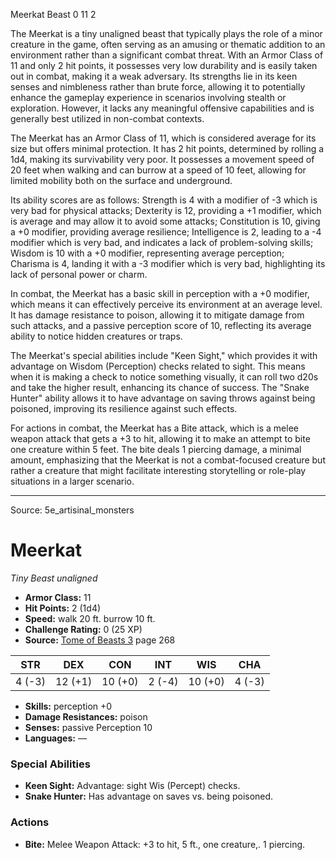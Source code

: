 <MonsterName/>Meerkat</MonsterName>
<CreatureType/>Beast</CreatureType>
<CR/>0</CR>
<AC/>11</AC>
<HP/>2</HP>
<summary>The Meerkat is a tiny unaligned beast that typically plays the role of a minor creature in the game, often serving as an amusing or thematic addition to an environment rather than a significant combat threat. With an Armor Class of 11 and only 2 hit points, it possesses very low durability and is easily taken out in combat, making it a weak adversary. Its strengths lie in its keen senses and nimbleness rather than brute force, allowing it to potentially enhance the gameplay experience in scenarios involving stealth or exploration. However, it lacks any meaningful offensive capabilities and is generally best utilized in non-combat contexts.</summary>

<detail>

The Meerkat has an Armor Class of 11, which is considered average for its size but offers minimal protection. It has 2 hit points, determined by rolling a 1d4, making its survivability very poor. It possesses a movement speed of 20 feet when walking and can burrow at a speed of 10 feet, allowing for limited mobility both on the surface and underground.

Its ability scores are as follows: Strength is 4 with a modifier of -3 which is very bad for physical attacks; Dexterity is 12, providing a +1 modifier, which is average and may allow it to avoid some attacks; Constitution is 10, giving a +0 modifier, providing average resilience; Intelligence is 2, leading to a -4 modifier which is very bad, and indicates a lack of problem-solving skills; Wisdom is 10 with a +0 modifier, representing average perception; Charisma is 4, landing it with a -3 modifier which is very bad, highlighting its lack of personal power or charm. 

In combat, the Meerkat has a basic skill in perception with a +0 modifier, which means it can effectively perceive its environment at an average level. It has damage resistance to poison, allowing it to mitigate damage from such attacks, and a passive perception score of 10, reflecting its average ability to notice hidden creatures or traps. 

The Meerkat's special abilities include "Keen Sight," which provides it with advantage on Wisdom (Perception) checks related to sight. This means when it is making a check to notice something visually, it can roll two d20s and take the higher result, enhancing its chance of success. The "Snake Hunter" ability allows it to have advantage on saving throws against being poisoned, improving its resilience against such effects.

For actions in combat, the Meerkat has a Bite attack, which is a melee weapon attack that gets a +3 to hit, allowing it to make an attempt to bite one creature within 5 feet. The bite deals 1 piercing damage, a minimal amount, emphasizing that the Meerkat is not a combat-focused creature but rather a creature that might facilitate interesting storytelling or role-play situations in a larger scenario.</detail>



---

Source: 5e_artisinal_monsters

# Meerkat

*Tiny* *Beast* *unaligned*

- **Armor Class:** 11
- **Hit Points:** 2 (1d4)
- **Speed:** walk 20 ft. burrow 10 ft.
- **Challenge Rating:** 0 (25 XP)
- **Source:** [Tome of Beasts 3](https://koboldpress.com/kpstore/product/tome-of-beasts-3-for-5th-edition/) page 268

| STR | DEX | CON | INT | WIS | CHA |
| --- | --- | --- | --- | --- | --- |
| 4 (-3) | 12 (+1) | 10 (+0) | 2 (-4) | 10 (+0) | 4 (-3) |

- **Skills:** perception +0
- **Damage Resistances:** poison
- **Senses:** passive Perception 10
- **Languages:** —

### Special Abilities

- **Keen Sight:** Advantage: sight Wis (Percept) checks.
- **Snake Hunter:** Has advantage on saves vs. being poisoned.

### Actions

- **Bite:** Melee Weapon Attack: +3 to hit, 5 ft., one creature,. 1 piercing.




